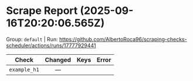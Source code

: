 # Scrape Report (2025-09-16T20:20:06.565Z)

Group: `default`  |  Run: https://github.com/AlbertoRoca96/scraping-checks-scheduler/actions/runs/17777929441

| Check | Changed | Keys | Error |
|---|:---:|:--|:--|
| `example_h1` | — |  |  |
